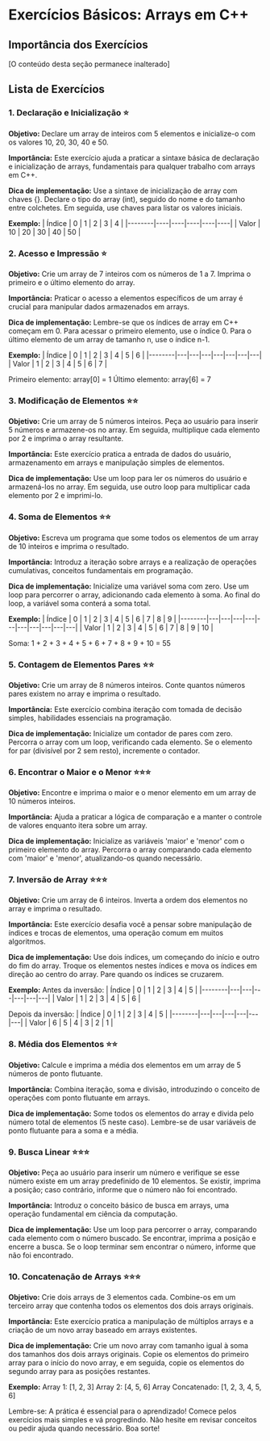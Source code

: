 # Exercícios Básicos: Arrays em C++

## Importância dos Exercícios

[O conteúdo desta seção permanece inalterado]

## Lista de Exercícios

### 1. Declaração e Inicialização ⭐
**Objetivo:** Declare um array de inteiros com 5 elementos e inicialize-o com os valores 10, 20, 30, 40 e 50.

**Importância:** Este exercício ajuda a praticar a sintaxe básica de declaração e inicialização de arrays, fundamentais para qualquer trabalho com arrays em C++.

**Dica de implementação:** Use a sintaxe de inicialização de array com chaves {}. Declare o tipo do array (int), seguido do nome e do tamanho entre colchetes. Em seguida, use chaves para listar os valores iniciais.

**Exemplo:**
| Índice | 0  | 1  | 2  | 3  | 4  |
|--------|----|----|----|----|----| 
| Valor  | 10 | 20 | 30 | 40 | 50 |

### 2. Acesso e Impressão ⭐
**Objetivo:** Crie um array de 7 inteiros com os números de 1 a 7. Imprima o primeiro e o último elemento do array.

**Importância:** Praticar o acesso a elementos específicos de um array é crucial para manipular dados armazenados em arrays.

**Dica de implementação:** Lembre-se que os índices de array em C++ começam em 0. Para acessar o primeiro elemento, use o índice 0. Para o último elemento de um array de tamanho n, use o índice n-1.

**Exemplo:**
| Índice | 0 | 1 | 2 | 3 | 4 | 5 | 6 |
|--------|---|---|---|---|---|---|---|
| Valor  | 1 | 2 | 3 | 4 | 5 | 6 | 7 |

Primeiro elemento: array[0] = 1
Último elemento: array[6] = 7

### 3. Modificação de Elementos ⭐⭐
**Objetivo:** Crie um array de 5 números inteiros. Peça ao usuário para inserir 5 números e armazene-os no array. Em seguida, multiplique cada elemento por 2 e imprima o array resultante.

**Importância:** Este exercício pratica a entrada de dados do usuário, armazenamento em arrays e manipulação simples de elementos.

**Dica de implementação:** Use um loop para ler os números do usuário e armazená-los no array. Em seguida, use outro loop para multiplicar cada elemento por 2 e imprimi-lo.

### 4. Soma de Elementos ⭐⭐
**Objetivo:** Escreva um programa que some todos os elementos de um array de 10 inteiros e imprima o resultado.

**Importância:** Introduz a iteração sobre arrays e a realização de operações cumulativas, conceitos fundamentais em programação.

**Dica de implementação:** Inicialize uma variável soma com zero. Use um loop para percorrer o array, adicionando cada elemento à soma. Ao final do loop, a variável soma conterá a soma total.

**Exemplo:**
| Índice | 0 | 1 | 2 | 3 | 4 | 5 | 6 | 7 | 8 | 9 |
|--------|---|---|---|---|---|---|---|---|---|---|
| Valor  | 1 | 2 | 3 | 4 | 5 | 6 | 7 | 8 | 9 | 10 |

Soma: 1 + 2 + 3 + 4 + 5 + 6 + 7 + 8 + 9 + 10 = 55

### 5. Contagem de Elementos Pares ⭐⭐
**Objetivo:** Crie um array de 8 números inteiros. Conte quantos números pares existem no array e imprima o resultado.

**Importância:** Este exercício combina iteração com tomada de decisão simples, habilidades essenciais na programação.

**Dica de implementação:** Inicialize um contador de pares com zero. Percorra o array com um loop, verificando cada elemento. Se o elemento for par (divisível por 2 sem resto), incremente o contador.

### 6. Encontrar o Maior e o Menor ⭐⭐⭐
**Objetivo:** Encontre e imprima o maior e o menor elemento em um array de 10 números inteiros.

**Importância:** Ajuda a praticar a lógica de comparação e a manter o controle de valores enquanto itera sobre um array.

**Dica de implementação:** Inicialize as variáveis 'maior' e 'menor' com o primeiro elemento do array. Percorra o array comparando cada elemento com 'maior' e 'menor', atualizando-os quando necessário.

### 7. Inversão de Array ⭐⭐⭐
**Objetivo:** Crie um array de 6 inteiros. Inverta a ordem dos elementos no array e imprima o resultado.

**Importância:** Este exercício desafia você a pensar sobre manipulação de índices e trocas de elementos, uma operação comum em muitos algoritmos.

**Dica de implementação:** Use dois índices, um começando do início e outro do fim do array. Troque os elementos nestes índices e mova os índices em direção ao centro do array. Pare quando os índices se cruzarem.

**Exemplo:**
Antes da inversão:
| Índice | 0 | 1 | 2 | 3 | 4 | 5 |
|--------|---|---|---|---|---|---|
| Valor  | 1 | 2 | 3 | 4 | 5 | 6 |

Depois da inversão:
| Índice | 0 | 1 | 2 | 3 | 4 | 5 |
|--------|---|---|---|---|---|---|
| Valor  | 6 | 5 | 4 | 3 | 2 | 1 |

### 8. Média dos Elementos ⭐⭐
**Objetivo:** Calcule e imprima a média dos elementos em um array de 5 números de ponto flutuante.

**Importância:** Combina iteração, soma e divisão, introduzindo o conceito de operações com ponto flutuante em arrays.

**Dica de implementação:** Some todos os elementos do array e divida pelo número total de elementos (5 neste caso). Lembre-se de usar variáveis de ponto flutuante para a soma e a média.

### 9. Busca Linear ⭐⭐⭐
**Objetivo:** Peça ao usuário para inserir um número e verifique se esse número existe em um array predefinido de 10 elementos. Se existir, imprima a posição; caso contrário, informe que o número não foi encontrado.

**Importância:** Introduz o conceito básico de busca em arrays, uma operação fundamental em ciência da computação.

**Dica de implementação:** Use um loop para percorrer o array, comparando cada elemento com o número buscado. Se encontrar, imprima a posição e encerre a busca. Se o loop terminar sem encontrar o número, informe que não foi encontrado.

### 10. Concatenação de Arrays ⭐⭐⭐
**Objetivo:** Crie dois arrays de 3 elementos cada. Combine-os em um terceiro array que contenha todos os elementos dos dois arrays originais.

**Importância:** Este exercício pratica a manipulação de múltiplos arrays e a criação de um novo array baseado em arrays existentes.

**Dica de implementação:** Crie um novo array com tamanho igual à soma dos tamanhos dos dois arrays originais. Copie os elementos do primeiro array para o início do novo array, e em seguida, copie os elementos do segundo array para as posições restantes.

**Exemplo:**
Array 1: [1, 2, 3]
Array 2: [4, 5, 6]
Array Concatenado: [1, 2, 3, 4, 5, 6]

Lembre-se: A prática é essencial para o aprendizado! Comece pelos exercícios mais simples e vá progredindo. Não hesite em revisar conceitos ou pedir ajuda quando necessário. Boa sorte!
